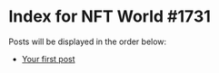 # Index for NFT World #1731
Posts will be displayed in the order below:

- [Your first post](./001-first.md)

